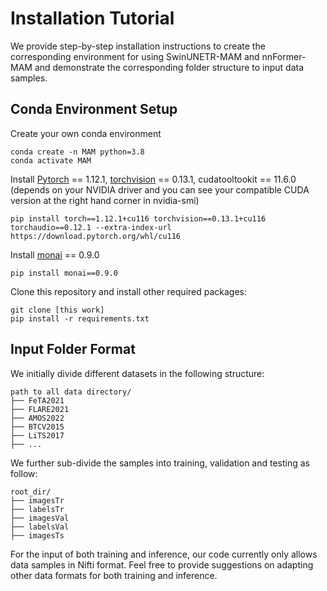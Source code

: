 # Installation Tutorial

We provide step-by-step installation instructions to create the corresponding environment for using SwinUNETR-MAM and nnFormer-MAM and demonstrate the corresponding folder structure to input data samples.


## Conda Environment Setup
Create your own conda environment 
```
conda create -n MAM python=3.8
conda activate MAM
```

Install [Pytorch](https://pytorch.org/) == 1.12.1, [torchvision](https://pytorch.org/vision/stable/index.html) == 0.13.1, cudatooltookit == 11.6.0 (depends on your NVIDIA driver and you can see your compatible CUDA version at the right hand corner in nvidia-smi)
```
pip install torch==1.12.1+cu116 torchvision==0.13.1+cu116 torchaudio==0.12.1 --extra-index-url https://download.pytorch.org/whl/cu116
```
Install [monai](https://github.com/Project-MONAI/MONAI) == 0.9.0
```
pip install monai==0.9.0
```
Clone this repository and install other required packages:
```
git clone [this work]
pip install -r requirements.txt
```

## Input Folder Format
We initially divide different datasets in the following structure:

    path to all data directory/
    ├── FeTA2021
    ├── FLARE2021
    ├── AMOS2022
    ├── BTCV2015
    ├── LiTS2017
    ├── ...

We further sub-divide the samples into training, validation and testing as follow:

    root_dir/
    ├── imagesTr
    ├── labelsTr
    ├── imagesVal
    ├── labelsVal
    ├── imagesTs
For the input of both training and inference, our code currently only allows data samples in Nifti format. Feel free to provide suggestions on adapting other data formats for both training and inference.
